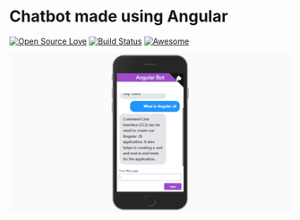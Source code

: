 # Chatbot made using Angular

[![Open Source Love](https://badges.frapsoft.com/os/v1/open-source.png?v=103)](https://github.com/ellerbrock/open-source-badges/)
[![Build Status](https://travis-ci.org/Humadroid/Angular-Express-Quickstart.svg?branch=master)](https://travis-ci.org/Humadroid/Angular-ChatBot)
[![Awesome](https://cdn.rawgit.com/sindresorhus/awesome/d7305f38d29fed78fa85652e3a63e154dd8e8829/media/badge.svg)](https://github.com/Humadroid/Angular-ChatBot)

[![Angular ChatBot](src/assets/Angular-ChatBot.png "Angular ChatBot App working Demo")](https://angular-chat-bot.firebaseapp.com/)
